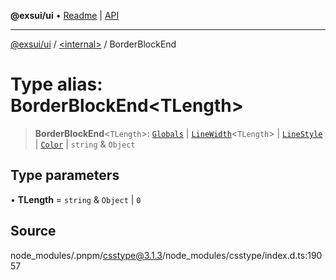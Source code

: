 **@exsui/ui** • [Readme](../../README.md) \| [API](../../globals.md)

***

[@exsui/ui](../../README.md) / [\<internal\>](../README.md) / BorderBlockEnd

# Type alias: BorderBlockEnd\<TLength\>

> **BorderBlockEnd**\<`TLength`\>: [`Globals`](Globals.md) \| [`LineWidth`](LineWidth.md)\<`TLength`\> \| [`LineStyle`](LineStyle.md) \| [`Color`](Color-1.md) \| `string` & `Object`

## Type parameters

• **TLength** = `string` & `Object` \| `0`

## Source

node\_modules/.pnpm/csstype@3.1.3/node\_modules/csstype/index.d.ts:19057

